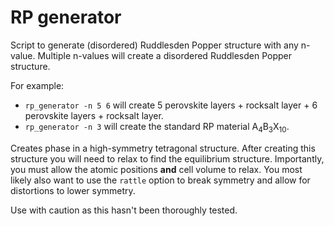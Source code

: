 # RP generator

Script to generate (disordered) Ruddlesden Popper structure with any n-value. 
Multiple n-values will create a disordered Ruddlesden Popper structure.

For example:
- `rp_generator -n 5 6` will create 5 perovskite layers + rocksalt layer + 6 perovskite layers + rocksalt layer.
- `rp_generator -n 3` will create the standard RP material A$_4$B$_3$X$_{10}$.

Creates phase in a high-symmetry tetragonal structure.
After creating this structure you will need to relax to find the equilibrium structure. 
Importantly, you must allow the atomic positions **and** cell volume to relax.
You most likely also want to use the `rattle` option to break symmetry and allow for distortions to lower symmetry.

Use with caution as this hasn't been thoroughly tested.
